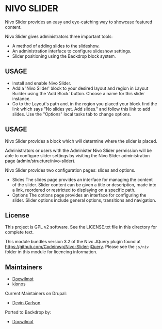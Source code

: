 NIVO SLIDER
===========


Nivo Slider provides an easy and eye-catching way to showcase featured content.

Nivo Slider gives administrators three important tools:

 - A method of adding slides to the slideshow.
 - An administration interface to configure slideshow settings.
 - Slider positioning using the Backdrop block system.


USAGE
-----

 - Install and enable Nivo Slider.
 - Add a 'Nivo Slider' block to your desired layout and region in Layout 
   Builder using the 'Add Block' button. Choose a name for this slider instance.
 - Go to the Layout's path and, in the region you placed your block find the
   link which says "No slides yet. Add slides." and follow this link to add 
   slides. Use the "Options" local tasks tab to change options.

USAGE
-----

Nivo Slider provides a block which will determine where the slider is placed.

Administrators or users with the Administer Nivo Slider permission will be able
to configure slider settings by visiting the Nivo Slider administration page 
(admin/structure/nivo-slider).

Nivo Slider provides two configuration pages: slides and options.
 - Slides
    The slides page provides an interface for managing the content of the
    slider. Slider content can be given a title or description, made into a
    link, reordered or restricted to displaying on a specific path.
 - Options
    The options page provides an interface for configuring the slider. Slider
    options include general options, transitions and navigation.

License
-------

This project is GPL v2 software. See the LICENSE.txt file in this directory for
complete text.

This module bundles version 3.2 of the Nivo JQuery plugin found at 
https://github.com/Codeinwp/Nivo-Slider-jQuery. Please see the `js/niv` folder
in this module for licencing information.

Maintainers
-----------

- [Docwilmot](https://github.com/docwilmot)
- [klonos](https://github.com/klonos)

Current Maintainers on Drupal:

- [Devin Carlson](https://www.drupal.org/u/devin-carlson)
 
Ported to Backdrop by:

- [Docwilmot](https://github.com/docwilmot)
